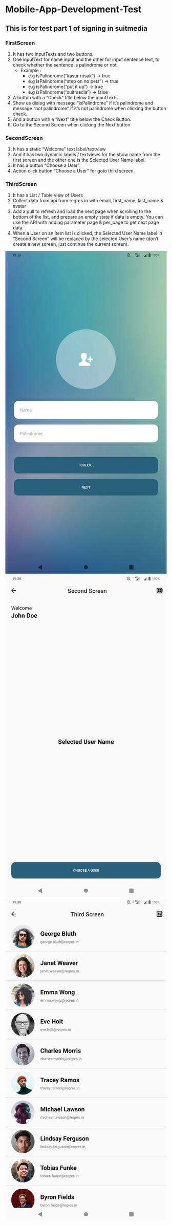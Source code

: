 # Mobile-App-Development-Test
## This is for test part 1 of signing in suitmedia

### FirstScreen
1. It has two inputTexts and two buttons. 
2. One inputText for name input and the other for input sentence text, to check whether the sentence is palindrome or not.
    - Example :
        - e.g isPalindrome(“kasur rusak”) -> true
        - e.g isPalindrome(“step on no pets”) -> true
        - e.g isPalindrome(“put it up”) -> true
        - e.g isPalindrome(“suitmedia”) -> false
3. A button with a “Check” title below the inputTexts
4. Show as dialog with message “isPalindrome” if it’s palindrome and message “not   palindrome” if it’s not palindrome when clicking the button check.
5. And a button with a “Next” title below the Check Button.
6. Go to the Second Screen when clicking the Next button

### SecondScreen
1. It has a static “Welcome” text label/textview
2. And it has two dynamic labels / textviews for the show name from the first screen and the other one is the Selected User Name label.
3. It has a button “Choose a User”.
4. Action click button “Choose a User” for goto third screen.

### ThirdScreen
1. It has a List / Table view of Users
2. Collect data from api from regres.in with email, first_name, last_name & avatar
3. Add a pull to refresh and load the next page when scrolling to the bottom of the list, and prepare an empty state if data is empty. You can use the API with adding parameter page & per_page to get next page data.
4. When a User on an item list is clicked, the Selected User Name label in “Second Screen” will be replaced by the selected User’s name (don’t create a new screen, just continue the current screen).

![](ss/1.png)
![](ss/2.png)
![](ss/3.png)

